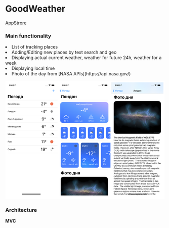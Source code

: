 # GoodWeather
[AppStrore](https://apps.apple.com/ru/app/goodweather/id1550932485?l=en)

### Main functionality
<li> List of tracking places
<li> Adding/Editing new places by text search and geo
<li> Displaying actual current weather, weather for future 24h, weather for a week
<li> Displaying local time
<li> Photo of the day from [NASA APIs](https://api.nasa.gov/)
  
![Screenshots](https://github.com/LDDmarc/GoodWeather/blob/master/Design/ScreenShots/Screenshot%202022-06-16%20at%2010.56.29.png)
### Architecture
  **MVC**
